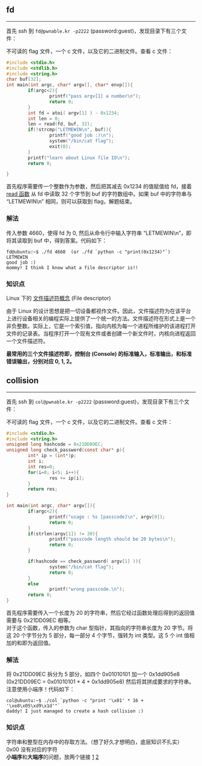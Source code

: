 
## fd
---
首先 ssh 到 `fd@pwnable.kr -p2222` (password:guest)，发现目录下有三个文件：

不可读的 flag 文件，一个 c 文件，以及它的二进制文件。查看 c 文件：

```c
#include <stdio.h>
#include <stdlib.h>
#include <string.h>
char buf[32];
int main(int argc, char* argv[], char* envp[]){
        if(argc<2){
                printf("pass argv[1] a number\n");
                return 0;
        }
        int fd = atoi( argv[1] ) - 0x1234;
        int len = 0;
        len = read(fd, buf, 32);
        if(!strcmp("LETMEWIN\n", buf)){
                printf("good job :)\n");
                system("/bin/cat flag");
                exit(0);
        }
        printf("learn about Linux file IO\n");
        return 0;

}
```

首先程序需要传一个整数作为参数，然后把其减去 0x1234 的值赋值给 fd，接着 [read 函数](http://linux.die.net/man/2/read) 从 fd 中读取 32 个字节到 buf 的字符数组中。如果 buf 中的字符串与 “LETMEWIN\n” 相同，则可以获取到 flag，解题结束。

### 解法

传入参数 4660，使得 fd 为 0, 然后从命令行中输入字符串 “LETMEWIN\n”，即将其读取到 buf 中，得到答案。代码如下：

```
fd@ubuntu:~$ ./fd 4660  (or ./fd `python -c "print(0x1234)"`)
LETMEWIN
good job :)
mommy! I think I know what a file descriptor is!!
```

### 知识点

Linux 下的 [文件描述符概念](https://zh.wikipedia.org/wiki/%E6%96%87%E4%BB%B6%E6%8F%8F%E8%BF%B0%E7%AC%A6) (File descriptor)

由于 Linux 的设计思想是把一切设备都视作文件。因此，文件描述符为在该平台上进行设备相关的编程实际上提供了一个统一的方法。文件描述符在形式上是一个非负整数。实际上，它是一个索引值，指向内核为每一个进程所维护的该进程打开文件的记录表。当程序打开一个现有文件或者创建一个新文件时，内核向进程返回一个文件描述符。

**最常用的三个文件描述符即，控制台 (Console) 的标准输入，标准输出，和标准错误输出，分别对应 0, 1, 2。**


## collision
---
首先 ssh 到 `col@pwnable.kr -p2222` (password:guest)，发现目录下有三个文件：

不可读的 flag 文件，一个 c 文件，以及它的二进制文件。查看 c 文件：

```c
#include <stdio.h>
#include <string.h>
unsigned long hashcode = 0x21DD09EC;
unsigned long check_password(const char* p){
        int* ip = (int*)p;
        int i;
        int res=0;
        for(i=0; i<5; i++){
                res += ip[i];
        }
        return res;
}

int main(int argc, char* argv[]){
        if(argc<2){
                printf("usage : %s [passcode]\n", argv[0]);
                return 0;
        }
        if(strlen(argv[1]) != 20){
                printf("passcode length should be 20 bytes\n");
                return 0;
        }

        if(hashcode == check_password( argv[1] )){
                system("/bin/cat flag");
                return 0;
        }
        else
                printf("wrong passcode.\n");
        return 0;
}
```

首先程序需要传入一个长度为 20 的字符串，然后它经过函数处理后得到的返回值需要与 0x21DD09EC 相等。  
对于这个函数，传入的参数为 char 型指针，其指向的字符串长度为 20 字节。将这 20 个字节分为 5 部分，每一部分 4 个字节，强转为 int 类型。这 5 个 int 值相加的和即为返回值。  

### 解法

将 0x21DD09EC 拆分为 5 部分，如四个 0x01010101 加一个 0x1dd905e8 (0x21DD09EC = 0x01010101 * 4 + 0x1dd905e8) 然后将其拼成要求的字符串。注意使用小端序！代码如下：

```
col@ubuntu:~$ ./col `python -c "print '\x01' * 16 + '\xe8\x05\xd9\x1d'"`
daddy! I just managed to create a hash collision :)
```

### 知识点

字符串和整型在内存中的存取方法。（想了好久才想明白，底层知识不扎实）  
0x00 没有对应的字符  
**小端序**和**大端序**的问题，放两个链接 [1](http://www.cnblogs.com/graphics/archive/2011/04/22/2010662.html) [2](http://www.cnblogs.com/flysnail/archive/2011/10/25/2223721.html)  



